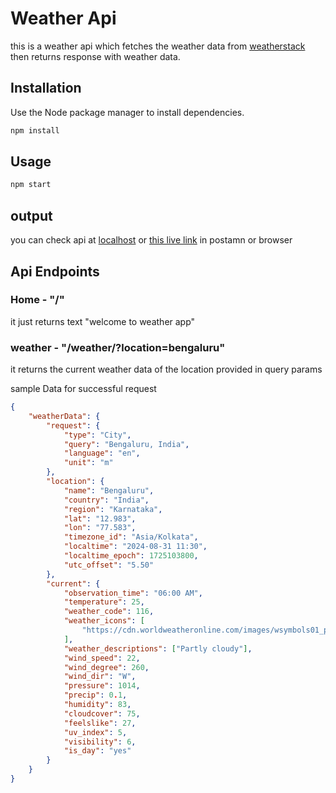 # Weather Api

this is a weather api which fetches the weather data from [weatherstack](https://weatherstack.com/) then returns response with weather data.

## Installation

Use the Node package manager to install dependencies.

```bash
npm install
```

## Usage

```bash
npm start
```

## output

you can check api at [localhost](http://localhost:5000/) or [this live link](https://weateher-api.onrender.com/) in postamn or browser

## Api Endpoints

### Home - "/"

it just returns text "welcome to weather app"

### weather - "/weather/?location=bengaluru"

it returns the current weather data of the location provided in query params

sample Data for successful request

```json
{
	"weatherData": {
		"request": {
			"type": "City",
			"query": "Bengaluru, India",
			"language": "en",
			"unit": "m"
		},
		"location": {
			"name": "Bengaluru",
			"country": "India",
			"region": "Karnataka",
			"lat": "12.983",
			"lon": "77.583",
			"timezone_id": "Asia/Kolkata",
			"localtime": "2024-08-31 11:30",
			"localtime_epoch": 1725103800,
			"utc_offset": "5.50"
		},
		"current": {
			"observation_time": "06:00 AM",
			"temperature": 25,
			"weather_code": 116,
			"weather_icons": [
				"https://cdn.worldweatheronline.com/images/wsymbols01_png_64/wsymbol_0002_sunny_intervals.png"
			],
			"weather_descriptions": ["Partly cloudy"],
			"wind_speed": 22,
			"wind_degree": 260,
			"wind_dir": "W",
			"pressure": 1014,
			"precip": 0.1,
			"humidity": 83,
			"cloudcover": 75,
			"feelslike": 27,
			"uv_index": 5,
			"visibility": 6,
			"is_day": "yes"
		}
	}
}
```

